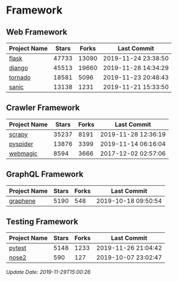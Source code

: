 # Framework

## Web Framework

| Project Name | Stars | Forks | Last Commit |
| ------------ | ----- | ----- | ----------- |
| [flask](https://github.com/pallets/flask) | 47733 | 13090 | 2019-11-24 23:38:50 |
| [django](https://github.com/django/django) | 45513 | 19660 | 2019-11-28 14:34:29 |
| [tornado](https://github.com/tornadoweb/tornado) | 18581 | 5096 | 2019-11-23 20:48:43 |
| [sanic](https://github.com/huge-success/sanic) | 13138 | 1231 | 2019-11-21 15:33:50 |

## Crawler Framework

| Project Name | Stars | Forks | Last Commit |
| ------------ | ----- | ----- | ----------- |
| [scrapy](https://github.com/scrapy/scrapy) | 35237 | 8191 | 2019-11-28 12:36:19 |
| [pyspider](https://github.com/binux/pyspider) | 13876 | 3399 | 2019-11-14 06:16:04 |
| [webmagic](https://github.com/code4craft/webmagic) | 8594 | 3666 | 2017-12-02 02:57:06 |

## GraphQL Framework

| Project Name | Stars | Forks | Last Commit |
| ------------ | ----- | ----- | ----------- |
| [graphene](https://github.com/graphql-python/graphene) | 5190 | 548 | 2019-10-18 09:50:54 |

## Testing Framework

| Project Name | Stars | Forks | Last Commit |
| ------------ | ----- | ----- | ----------- |
| [pytest](https://github.com/pytest-dev/pytest) | 5148 | 1233 | 2019-11-26 21:04:42 |
| [nose2](https://github.com/nose-devs/nose2) | 590 | 127 | 2019-10-07 23:02:47 |

*Update Date: 2019-11-29T15:00:26*